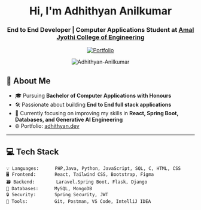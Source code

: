 <h1 align="center">Hi, I'm Adhithyan Anilkumar</h1>
<h3 align="center">
  End to End Developer | Computer Applications Student at 
  <a href="https://github.com/ajceautonomous" target="_blank">Amal Jyothi College of Engineering</a>
</h3>

<p align="center">
  <a href="https://adhithyan.dev" target="_blank">
    <img src="https://img.shields.io/badge/Portfolio-adhithyan.dev-blue?style=flat-square&logo=firefox-browser" alt="Portfolio" />
  </a>
</p>
<p align="center"> <img src="https://komarev.com/ghpvc/?username=Adhithyan-Anilkumar&label=Profile%20Views&color=0e75b6&style=flat" alt="Adhithyan-Anilkumar" /> </p> 

## 🚀 About Me

- 🎓 Pursuing **Bachelor of Computer Applications with Honours**  
- 🛠️ Passionate about building **End to End full stack applications**  
- 🌱 Currently focusing on improving my skills in **React, Spring Boot, Databases, and Generative AI Engineering**  
- 🌐 Portfolio: [adhithyan.dev](https://adhithyan.dev)

---

## 💻 Tech Stack

```plaintext
💡 Languages:      PHP,Java, Python, JavaScript, SQL, C, HTML, CSS
🖥️ Frontend:       React, Tailwind CSS, Bootstrap, Figma
🗃️ Backend:        Laravel.Spring Boot, Flask, Django
🧠 Databases:      MySQL, MongoDB
🔒 Security:       Spring Security, JWT
🧰 Tools:          Git, Postman, VS Code, IntelliJ IDEA
